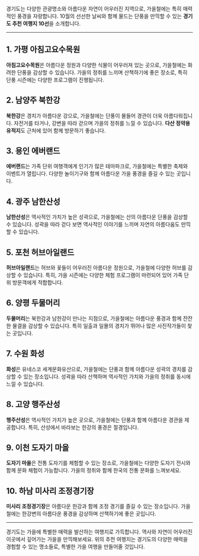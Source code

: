 


경기도는 다양한 관광명소와 아름다운 자연이 어우러진 지역으로, 가을철에는 특히 매력적인 풍경을 자랑합니다. 10월의 선선한 날씨와 함께 물드는 단풍을 만끽할 수 있는 **경기도 추천 여행지 10선**을 소개합니다.

---

## 1. 가평 아침고요수목원
**아침고요수목원**은 아름다운 정원과 다양한 식물이 어우러져 있는 곳으로, 가을철에는 화려한 단풍을 감상할 수 있습니다. 가을의 정취를 느끼며 산책하기에 좋은 장소로, 특히 단풍 시즌에는 다양한 프로그램이 진행됩니다.

## 2. 남양주 북한강
**북한강**은 경치가 아름다운 강으로, 가을철에는 단풍이 물들어 경관이 더욱 아름다워집니다. 자전거를 타거나, 강변을 따라 걷으며 가을의 정취를 느낄 수 있습니다. **다산 정약용 유적지**도 근처에 있어 함께 방문하기 좋습니다.

## 3. 용인 에버랜드
**에버랜드**는 가족 단위 여행객에게 인기가 많은 테마파크로, 가을철에는 특별한 축제와 이벤트가 열립니다. 다양한 놀이기구와 함께 아름다운 가을 풍경을 즐길 수 있는 곳입니다.

## 4. 광주 남한산성
**남한산성**은 역사적인 가치가 높은 성곽으로, 가을철에는 산의 아름다운 단풍을 감상할 수 있습니다. 성곽을 따라 걷다 보면 역사적인 이야기를 느끼며 자연의 아름다움도 만끽할 수 있습니다.

## 5. 포천 허브아일랜드
**허브아일랜드**는 허브와 꽃들이 어우러진 아름다운 정원으로, 가을철에 다양한 허브를 감상할 수 있습니다. 특히, 가을 시즌에는 다양한 체험 프로그램이 마련되어 있어 가족 단위 방문객에게 적합합니다.

## 6. 양평 두물머리
**두물머리**는 북한강과 남한강이 만나는 지점으로, 가을철에는 아름다운 풍경과 함께 잔잔한 물결을 감상할 수 있습니다. 특히 일출과 일몰의 경치가 뛰어나 많은 사진작가들이 찾는 곳입니다.

## 7. 수원 화성
**화성**은 유네스코 세계문화유산으로, 가을철에는 단풍과 함께 아름다운 성곽의 경치를 감상할 수 있는 장소입니다. 성곽을 따라 산책하며 역사적인 가치와 가을의 정취를 동시에 느낄 수 있습니다.

## 8. 고양 행주산성
**행주산성**은 역사적인 가치가 높은 곳으로, 가을철에는 단풍과 함께 아름다운 경관을 제공합니다. 특히, 산성에서 바라보는 한강의 풍경은 절경입니다.

## 9. 이천 도자기 마을
**도자기 마을**은 전통 도자기를 체험할 수 있는 장소로, 가을철에는 다양한 도자기 전시와 함께 문화 체험이 가능합니다. 가을의 정취와 함께 한국의 전통 문화를 느껴보세요.

## 10. 하남 미사리 조정경기장
**미사리 조정경기장**은 아름다운 한강과 함께 조정 경기를 즐길 수 있는 장소입니다. 가을철에는 한강변의 아름다운 풍경을 감상하며 산책하기에 좋은 곳입니다.

---

경기도는 가을에 특별한 매력을 발산하는 여행지로 가득합니다. 역사와 자연이 어우러진 이곳에서 깊어가는 가을을 만끽해보세요. 위의 추천 여행지는 경기도의 다양한 매력을 경험할 수 있는 명소들로, 특별한 가을 여행을 만들어줄 것입니다.
